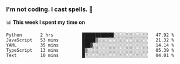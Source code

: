 ### I'm not coding. I cast spells. 🎩

📊 **This week I spent my time on**
<!--START_SECTION:waka-->
```text
Python       2 hrs           ████████████░░░░░░░░░░░░░   47.92 % 
JavaScript   53 mins         █████▒░░░░░░░░░░░░░░░░░░░   21.32 % 
YAML         35 mins         ███▓░░░░░░░░░░░░░░░░░░░░░   14.14 % 
TypeScript   13 mins         █▒░░░░░░░░░░░░░░░░░░░░░░░   05.39 % 
Text         10 mins         █░░░░░░░░░░░░░░░░░░░░░░░░   04.01 % 
```
<!--END_SECTION:waka-->

